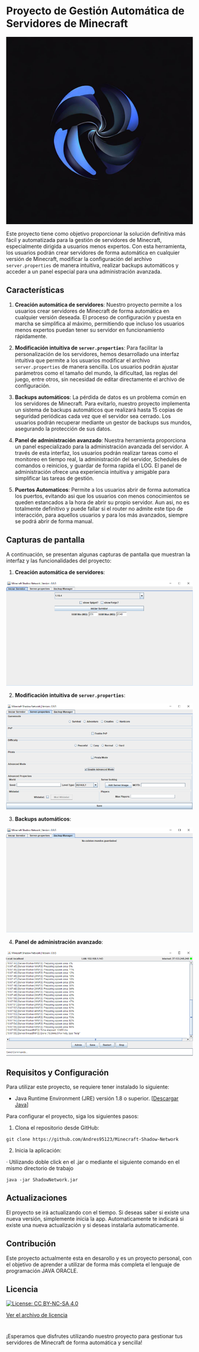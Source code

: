 # Proyecto de Gestión Automática de Servidores de Minecraft

![Logo del proyecto](app_logo/Shadow%20Network%20Server%20Manager.png)

Este proyecto tiene como objetivo proporcionar la solución definitiva más fácil y automatizada para la gestión de servidores de Minecraft, especialmente dirigida a usuarios menos expertos. Con esta herramienta, los usuarios podrán crear servidores de forma automática en cualquier versión de Minecraft, modificar la configuración del archivo `server.properties` de manera intuitiva, realizar backups automáticos y acceder a un panel especial para una administración avanzada.

## Características

1. **Creación automática de servidores**: Nuestro proyecto permite a los usuarios crear servidores de Minecraft de forma automática en cualquier versión deseada. El proceso de configuración y puesta en marcha se simplifica al máximo, permitiendo que incluso los usuarios menos expertos puedan tener su servidor en funcionamiento rápidamente.

2. **Modificación intuitiva de `server.properties`**: Para facilitar la personalización de los servidores, hemos desarrollado una interfaz intuitiva que permite a los usuarios modificar el archivo `server.properties` de manera sencilla. Los usuarios podrán ajustar parámetros como el tamaño del mundo, la dificultad, las reglas del juego, entre otros, sin necesidad de editar directamente el archivo de configuración.

3. **Backups automáticos**: La pérdida de datos es un problema común en los servidores de Minecraft. Para evitarlo, nuestro proyecto implementa un sistema de backups automáticos que realizará hasta 15 copias de seguridad periódicas cada vez que el servidor sea cerrado. Los usuarios podrán recuperar mediante un gestor de backups sus mundos, asegurando la protección de sus datos.

4. **Panel de administración avanzado**: Nuestra herramienta proporciona un panel especializado para la administración avanzada del servidor. A través de esta interfaz, los usuarios podrán realizar tareas como el monitoreo en tiempo real, la administración del servidor, Schedules de comandos o reinicios, y guardar de forma rapida el LOG. El panel de administración ofrece una experiencia intuitiva y amigable para simplificar las tareas de gestión.

5. **Puertos Automaticos**: Permite a los usuarios abrir de forma automatica los puertos, evitando asi que los usuarios con menos conocimientos se queden estancados a la hora de abrir su propio servidor. Aun asi, no es totalmente definitivo y puede fallar si el router no admite este tipo de interacción, para aquellos usuarios y para los más avanzados, siempre se podrá abrir de forma manual.

## Capturas de pantalla

A continuación, se presentan algunas capturas de pantalla que muestran la interfaz y las funcionalidades del proyecto:

1. **Creación automática de servidores**:

![Captura de pantalla - Creación automática de servidores](images/ShadowNetwork1.PNG)

2. **Modificación intuitiva de `server.properties`**:

![Captura de pantalla - Modificación de server.properties](images/ShadowNetwork2.PNG)

3. **Backups automáticos**:

![Captura de pantalla - Backups automáticos](images/ShadowNetwork3.PNG)

4. **Panel de administración avanzado**:

![Captura de pantalla - Panel de administración](images/ShadowNetwork4.PNG)

## Requisitos y Configuración

Para utilizar este proyecto, se requiere tener instalado lo siguiente:

- Java Runtime Environment (JRE) versión 1.8 o superior.   [[Descargar Java](https://www.java.com/es/download/ie_manual.jsp)]

Para configurar el proyecto, siga los siguientes pasos:

1. Clona el repositorio desde GitHub:

```
git clone https://github.com/Andres95123/Minecraft-Shadow-Network
```

2. Inicia la aplicación:

· Utilizando doble click en el .jar o mediante el siguiente comando en el mismo directorio de trabajo

```
java -jar ShadowNetwork.jar
```

## Actualizaciones

El proyecto se irá actualizando con el tiempo. Si deseas saber si existe una nueva versión, simplemente inicia la app. Automaticamente te indicará si existe una nueva actualización y si deseas instalarla automaticamente.

## Contribución

Este proyecto actualmente esta en desarollo y es un proyecto personal, con el objetivo de aprender a utilizar de forma más completa el lenguaje de programación JAVA ORACLE.

## Licencia
[![License: CC BY-NC-SA 4.0](https://licensebuttons.net/l/by-nc-sa/4.0/80x15.png)](https://creativecommons.org/licenses/by-nc-sa/4.0/)

[Ver el archivo de licencia](License.md)

#

¡Esperamos que disfrutes utilizando nuestro proyecto para gestionar tus servidores de Minecraft de forma automática y sencilla!

#